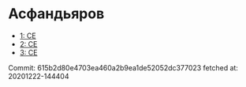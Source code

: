 # Асфандьяров
- [1: CE](1.md)
- [2: CE](2.md)
- [3: CE](3.md)

Commit: 615b2d80e4703ea460a2b9ea1de52052dc377023
 fetched at: 20201222-144404
